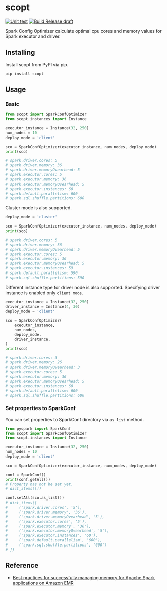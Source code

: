 # scopt

[![Unit test](https://github.com/KanchiShimono/scopt/actions/workflows/test.yml/badge.svg)](https://github.com/KanchiShimono/scopt/actions/workflows/test.yml)
[![Build Release draft](https://github.com/KanchiShimono/scopt/actions/workflows/release-drafter.yaml/badge.svg)](https://github.com/KanchiShimono/scopt/actions/workflows/release-drafter.yaml)

Spark Config Optimizer calculate optimal cpu cores and memory values for Spark executor and driver.

## Installing

Install scopt from PyPI via pip.

```sh
pip install scopt
```

## Usage

### Basic

```python
from scopt import SparkConfOptimizer
from scopt.instances import Instance

executor_instance = Instance(32, 250)
num_nodes = 10
deploy_mode = 'client'

sco = SparkConfOptimizer(executor_instance, num_nodes, deploy_mode)
print(sco)

# spark.driver.cores: 5
# spark.driver.memory: 36
# spark.driver.memoryOvearhead: 5
# spark.executor.cores: 5
# spark.executor.memory: 36
# spark.executor.memoryOvearhead: 5
# spark.executor.instances: 60
# spark.default.parallelism: 600
# spark.sql.shuffle.partitions: 600
```

Cluster mode is also supported.

```python
deploy_mode = 'cluster'

sco = SparkConfOptimizer(executor_instance, num_nodes, deploy_mode)
print(sco)

# spark.driver.cores: 5
# spark.driver.memory: 36
# spark.driver.memoryOvearhead: 5
# spark.executor.cores: 5
# spark.executor.memory: 36
# spark.executor.memoryOvearhead: 5
# spark.executor.instances: 59
# spark.default.parallelism: 590
# spark.sql.shuffle.partitions: 590
```

Different instance type for driver node is also supported.
Specifying driver instance is enabled only `client mode`.

```python
executor_instance = Instance(32, 250)
driver_instance = Instance(4, 30)
deploy_mode = 'client'

sco = SparkConfOptimizer(
    executor_instance,
    num_nodes,
    deploy_mode,
    driver_instance,
)
print(sco)

# spark.driver.cores: 3
# spark.driver.memory: 26
# spark.driver.memoryOvearhead: 3
# spark.executor.cores: 5
# spark.executor.memory: 36
# spark.executor.memoryOvearhead: 5
# spark.executor.instances: 60
# spark.default.parallelism: 600
# spark.sql.shuffle.partitions: 600
```

### Set properties to SparkConf

You can set properties to SparkConf directory via `as_list` method.

```python
from pyspark import SparkConf
from scopt import SparkConfOptimizer
from scopt.instances import Instance

executor_instance = Instance(32, 250)
num_nodes = 10
deploy_mode = 'client'

sco = SparkConfOptimizer(executor_instance, num_nodes, deploy_mode)

conf = SparkConf()
print(conf.getAll())
# Property has not be set yet.
# dict_items([])

conf.setAll(sco.as_list())
# dict_items([
#     ('spark.driver.cores', '5'),
#     ('spark.driver.memory', '36'),
#     ('spark.driver.memoryOvearhead', '5'),
#     ('spark.executor.cores', '5'),
#     ('spark.executor.memory', '36'),
#     ('spark.executor.memoryOvearhead', '5'),
#     ('spark.executor.instances', '60'),
#     ('spark.default.parallelism', '600'),
#     ('spark.sql.shuffle.partitions', '600')
# ])
```

## Reference

- [Best practices for successfully managing memory for Apache Spark applications on Amazon EMR](https://aws.amazon.com/jp/blogs/big-data/best-practices-for-successfully-managing-memory-for-apache-spark-applications-on-amazon-emr/)
